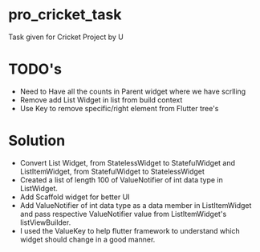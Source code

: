 # pro_cricket_task

Task given for Cricket Project by U

# TODO's

- Need to Have all the counts in Parent widget where we have scrlling
- Remove add List Widget in list from build context
- Use Key to remove specific/right element from Flutter tree's

# Solution
- Convert List Widget, from StatelessWidget to StatefulWidget and ListItemWidget, from StatefulWidget to StatelessWidget
- Created a list of length 100 of ValueNotifier of int data type in ListWidget.
- Add Scaffold widget for better UI
- Add ValueNotifier of int data type as a data member in ListItemWidget and pass respective ValueNotifier value from ListItemWidget's listViewBuilder.
- I used the ValueKey to help flutter framework to understand which widget should change in a good manner. 
